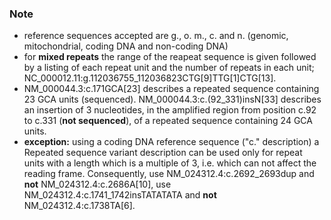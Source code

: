 ### Note

*	reference sequences accepted are g., o. m., c. and n. (genomic, mitochondrial, coding DNA and non-coding DNA)
*	for **mixed repeats** the range of the reapeat sequence is given followed by a listing of each repeat unit and the number of repeats in each unit; NC\_000012.11:g.112036755\_112036823CTG[9]TTG[1]CTG[13].
*	NM\_000044.3:c.171GCA[23] describes a repeated sequence containing 23 GCA units (sequenced). NM\_000044.3:c.(92_331)insN[33] describes an insertion of 3 nucleotides, in the amplified region from position c.92 to c.331 (**not sequenced**), of a repeated sequence containing 24 GCA units.
*	**exception:** using a coding DNA reference sequence ("c." description) a Repeated sequence variant description can be used only for repeat units with a length which is a multiple of 3, i.e. which can not affect the reading frame. Consequently, use NM\_024312.4:c.2692_2693dup and **not** NM\_024312.4:c.2686A[10], use NM\_024312.4:c.1741\_1742insTATATATA and **not** NM\_024312.4:c.1738TA[6].
